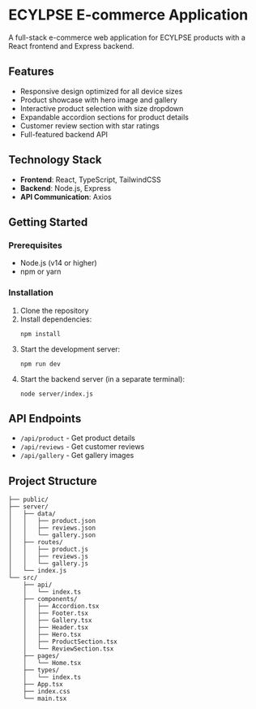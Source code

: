 # ECYLPSE E-commerce Application

A full-stack e-commerce web application for ECYLPSE products with a React frontend and Express backend.

## Features

- Responsive design optimized for all device sizes
- Product showcase with hero image and gallery
- Interactive product selection with size dropdown
- Expandable accordion sections for product details
- Customer review section with star ratings
- Full-featured backend API

## Technology Stack

- **Frontend**: React, TypeScript, TailwindCSS
- **Backend**: Node.js, Express
- **API Communication**: Axios

## Getting Started

### Prerequisites

- Node.js (v14 or higher)
- npm or yarn

### Installation

1. Clone the repository
2. Install dependencies:
   ```
   npm install
   ```
3. Start the development server:
   ```
   npm run dev
   ```
4. Start the backend server (in a separate terminal):
   ```
   node server/index.js
   ```

## API Endpoints

- `/api/product` - Get product details
- `/api/reviews` - Get customer reviews
- `/api/gallery` - Get gallery images

## Project Structure

```
├── public/
├── server/
│   ├── data/
│   │   ├── product.json
│   │   ├── reviews.json
│   │   └── gallery.json
│   ├── routes/
│   │   ├── product.js
│   │   ├── reviews.js
│   │   └── gallery.js
│   └── index.js
└── src/
    ├── api/
    │   └── index.ts
    ├── components/
    │   ├── Accordion.tsx
    │   ├── Footer.tsx
    │   ├── Gallery.tsx
    │   ├── Header.tsx
    │   ├── Hero.tsx
    │   ├── ProductSection.tsx
    │   └── ReviewSection.tsx
    ├── pages/
    │   └── Home.tsx
    ├── types/
    │   └── index.ts
    ├── App.tsx
    ├── index.css
    └── main.tsx
```